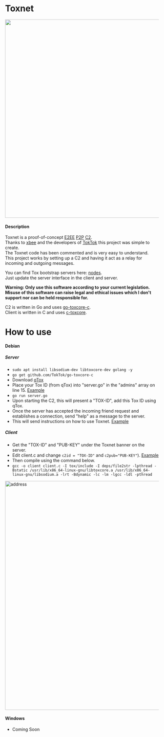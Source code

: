 # Toxnet
<p align="center">
  <img src="https://i.imgur.com/sMbpdVJ.gif" width="650" height="auto">
</p>


#### Description
Toxnet is a proof-of-concept [E2EE](https://en.wikipedia.org/wiki/End-to-end_encryption) [P2P](https://en.wikipedia.org/wiki/Peer-to-peer) [C2](https://en.wikipedia.org/wiki/Command_and_control).   
Thanks to [xbee](https://github.com/xbee) and the developers of [TokTok](https://github.com/TokTok) this project was simple to create.  
The Toxnet code has been commented and is very easy to understand.  
This project works by setting up a C2 and having it act as a relay for incoming and outgoing messages.  

You can find Tox bootstrap servers here: [nodes](https://nodes.tox.chat).  
Just update the server interface in the client and server.  


__Warning: Only use this software according to your current legislation. Misuse of this software can raise legal and ethical issues which I don't support nor can be held responsible for.__

C2 is written in Go and uses [go-toxcore-c](https://github.com/TokTok/go-toxcore-c).  
Client is written in C and uses [c-toxcore](https://github.com/TokTok/c-toxcore).

How to use
==========

#### Debian
##### Server
* `sudo apt install libsodium-dev libtoxcore-dev golang -y`
* `go get github.com/TokTok/go-toxcore-c`
* Download [qTox](https://qtox.github.io/)
* Place your Tox ID (from qTox) into "server.go" in the "admins" array on line 15. [Example](https://i.imgur.com/N4mq8Jf.png)
* `go run server.go`
* Upon starting the C2, this will present a "TOX-ID", add this Tox ID using qTox.
* Once the server has accepted the incoming friend request and establishes a connection, send "help" as a message to the server.
* This will send instructions on how to use Toxnet. [Example](https://i.imgur.com/EgDxnDi.png)
##### Client
* Get the "TOX-ID" and "PUB-KEY" under the Toxnet banner on the server.
* Edit client.c and change `c2id = "TOX-ID"` and `c2pub="PUB-KEY"`). [Example](https://i.imgur.com/N4mq8Jf.png)
* Then compile using the command below.
* `gcc -o client client.c -I tox/include -I deps/file2str -lpthread -Bstatic /usr/lib/x86_64-linux-gnu/libtoxcore.a /usr/lib/x86_64-linux-gnu/libsodium.a -lrt -Bdynamic -lc -lm -lgcc -ldl -pthread`
<img src="https://i.imgur.com/3IG44mm.png" alt="address" width="750" height="auto">


#### Windows
* Coming Soon




